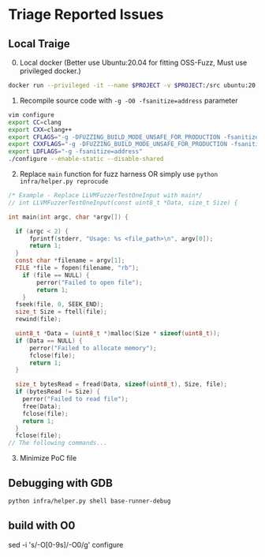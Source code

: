 # Triage Reported Issues

## Local Traige

0. Local docker (Better use Ubuntu:20.04 for fitting OSS-Fuzz, Must use privileged docker.)
```bash
docker run --privileged -it --name $PROJECT -v $PROJECT:/src ubuntu:20.04 "/bin/bash"
```

1. Recompile source code with `-g -O0 -fsanitize=address` parameter
```bash
vim configure
export CC=clang
export CXX=clang++
export CFLAGS="-g -DFUZZING_BUILD_MODE_UNSAFE_FOR_PRODUCTION -fsanitize=address,undefined -fsanitize=fuzzer-no-link"
export CXXFLAGS="-g -DFUZZING_BUILD_MODE_UNSAFE_FOR_PRODUCTION -fsanitize=address,undefined -fsanitize=fuzzer-no-link"
export LDFLAGS="-g -fsanitize=address"
./configure --enable-static --disable-shared
```
2. Replace `main` function for fuzz harness OR simply use `python infra/helper.py reprocude`

```C
/* Example - Replace LLVMFuzzerTestOneInput with main*/
// int LLVMFuzzerTestOneInput(const uint8_t *Data, size_t Size) {

int main(int argc, char *argv[]) {

  if (argc < 2) {
      fprintf(stderr, "Usage: %s <file_path>\n", argv[0]);
      return 1;
  }
  const char *filename = argv[1];
  FILE *file = fopen(filename, "rb");
    if (file == NULL) {
        perror("Failed to open file");
        return 1;
    }
  fseek(file, 0, SEEK_END);
  size_t Size = ftell(file);
  rewind(file);

  uint8_t *Data = (uint8_t *)malloc(Size * sizeof(uint8_t));
  if (Data == NULL) {
      perror("Failed to allocate memory");
      fclose(file);
      return 1;
  }

  size_t bytesRead = fread(Data, sizeof(uint8_t), Size, file);
  if (bytesRead != Size) {
    perror("Failed to read file");
    free(Data);
    fclose(file);
    return 1;
  }
  fclose(file);
// The following commands...
```

3. Minimize PoC file

## Debugging with GDB

```bash
python infra/helper.py shell base-runner-debug
```

## build with O0
sed -i 's/-O[0-9s]/-O0/g' configure